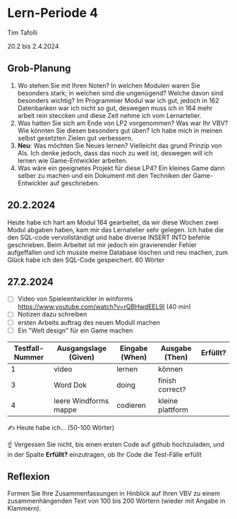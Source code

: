 # Lern-Periode 4

Tim Tafolli

20.2 bis 2.4.2024

## Grob-Planung

1. Wo stehen Sie mit Ihren Noten? In welchen Modulen waren Sie besonders stark; in welchen sind die ungenügend? Welche davon sind besonders wichtig? Im Programmier Modul war ich gut, jedoch in 162 Datenbanken war ich nicht so gut, deswegen muss ich in 164 mehr arbeit rein steccken und diese Zeit nehme ich vom Lernartelier.
2. Was hatten Sie sich am Ende von LP2 vorgenommen? Was war Ihr VBV? Wie könnten Sie diesen besonders gut üben? Ich habe mich in meinen selbst gesetzten Zielen gut verbessern.
3. **Neu**: Was möchten Sie Neues lernen? Vielleicht das grund Prinzip von AIs. Ich denke jedoch, dass das noch zu weit ist, deswegen will ich lernen wie Game-Entwickler arbeiten. 
4. Was wäre ein geeignetes Projekt für diese LP4? Ein kleines Game dann selber zu machen und ein Dokument mit den Techniken der Game-Entwickler auf geschrieben.

## 20.2.2024

Heute habe ich hart am Modul 164 gearbeitet, da wir diese Wochen zwei Modul abgaben haben, kam mir das Lernatelier sehr gelegen. Ich habe die den SQL-code vervollständigt und habe diverse INSERT INTO befehle geschrieben. Beim Arbeitet ist mir jedoch ein gravierender Fehler aufgeffallen und ich musste meine Database löschen und neu machen, zum Glück habe ich den SQL-Code gespeichert. 60 Wörter

## 27.2.2024

- [ ] Video von Spieleentwickler in winforms https://www.youtube.com/watch?v=rQBHwdEEL9I (40 min)
- [ ] Notizen dazu schreiben
- [ ] ersten Arbeits auftrag des neuen Modull machen
- [ ] Ein "Welt design" für ein Game machen

| Testfall-Nummer | Ausgangslage (Given) | Eingabe (When) | Ausgabe (Then) | Erfüllt? |
| --------------- | -------------------- | -------------- | -------------- | -------- |
| 1               |       video                |        lernen        |       können         |          |
| 3               |       Word Dok             |     doing            |   finish correct?          |          |
| 4               |       leere Windforms mappe|      codieren          |      kleine plattform          |          |

✍️ Heute habe ich... (50-100 Wörter)

☝️ Vergessen Sie nicht, bis einen ersten Code auf github hochzuladen, und in der Spalte **Erfüllt?** einzutragen, ob Ihr Code die Test-Fälle erfüllt

## Reflexion

Formen Sie Ihre Zusammenfassungen in Hinblick auf Ihren VBV zu einem zusammenhängenden Text von 100 bis 200 Wörtern (wieder mit Angabe in Klammern).
